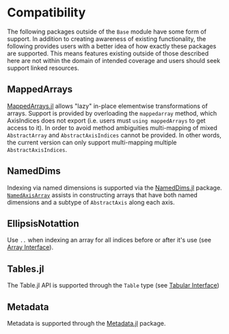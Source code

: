 # Compatibility

The following packages outside of the `Base` module have some form of support.
In addition to creating awareness of existing functionality, the following provides users with a better idea of how exactly these packages are supported.
This means features existing outside of those described here are not within the domain of intended coverage and users should seek support linked resources.

## MappedArrays

[MappedArrays.jl](https://github.com/JuliaArrays/MappedArrays.jl) allows "lazy" in-place elementwise transformations of arrays.
Support is provided by overloading the `mappedarray` method, which AxisIndices does not export (i.e. users must `using mappedArrays` to get access to it).
In order to avoid method ambiguities multi-mapping of mixed `AbstractArray` and `AbstractAxisIndices` cannot be provided.
In other words, the current version can only support multi-mapping multiple `AbstractAxisIndices`.

## NamedDims

Indexing via named dimensions is supported via the [NamedDims.jl](https://github.com/invenia/NamedDims.jl) package.
[`NamedAxisArray`](@ref) assists in constructing arrays that have both named dimensions and a subtype of `AbstractAxis` along each axis.

## EllipsisNotattion

Use `..` when indexing an array for all indices before or after it's use (see [Array Interface](@ref)). 

## Tables.jl

The Table.jl API is supported through the `Table` type (see [Tabular Interface](@ref))

## Metadata

Metadata is supported through the [Metadata.jl](https://github.com/Tokazama/Metadata.jl) package.

